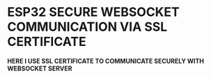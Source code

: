# ESP32 SECURE WEBSOCKET COMMUNICATION VIA SSL CERTIFICATE

__HERE I USE SSL CERTIFICATE TO COMMUNICATE SECURELY WITH WEBSOCKET SERVER__